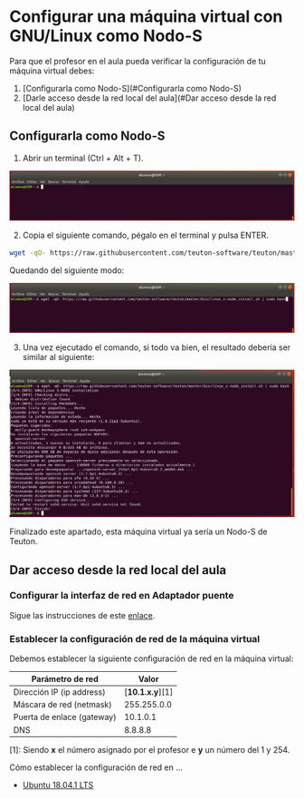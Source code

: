 # Configurar una máquina virtual con GNU/Linux como Nodo-S

Para que el profesor en el aula pueda verificar la configuración de tu máquina virtual debes:

1. [Configurarla como Nodo-S](#Configurarla como Nodo-S)
2. [Darle acceso desde la red local del aula](#Dar acceso desde la red local del aula)

## Configurarla como Nodo-S

1. Abrir un terminal (Ctrl + Alt + T).

![Terminal GNU/Linux](images/terminal-linux.png)

2. Copia el siguiente comando, pégalo en el terminal y pulsa ENTER.

```bash
wget -qO- https://raw.githubusercontent.com/teuton-software/teuton/master/bin/linux_s-node_install.sh | sudo bash
```

   Quedando del siguiente modo:

![Install s-node command](images/install-node-s-command.png)

3. Una vez ejecutado el comando, si todo va bien, el resultado debería ser similar al siguiente:

![1569241731248](images/s-node-installation-result.png)

Finalizado este apartado, esta máquina virtual ya sería un Nodo-S de Teuton.

## Dar acceso desde la red local del aula

### Configurar la interfaz de red en Adaptador puente

Sigue las instrucciones de este [enlace](../../instalacion/configurar-adaptador-puente-vbox).

### Establecer la configuración de red de la máquina virtual

Debemos establecer la siguiente configuración de red en la máquina virtual:

| Parámetro de red | Valor        |
| ---------------- | ------------ |
| Dirección IP (ip address) | [**10.1.x.y**][1] |
| Máscara de red (netmask) | 255.255.0.0  |
| Puerta de enlace (gateway) | 10.1.0.1     |
| DNS              | 8.8.8.8 |

[1]: Siendo **x** el número asignado por el profesor e **y** un número del 1 y 254.

Cómo establecer la configuración de red en ...

* [Ubuntu 18.04.1 LTS](https://tecadmin.net/change-ip-address-on-ubuntu-18-04-desktop/)